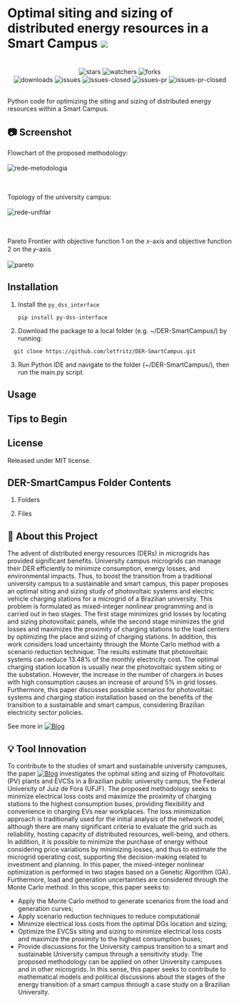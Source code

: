 # Optimal siting and sizing of distributed energy resources in a Smart Campus <img src="https://skillicons.dev/icons?i=python" />
<div align="center"><br/>
  <div style="display: inline-block;">
    <img align="center" alt="stars" src="https://img.shields.io/github/stars/letfritz/CPVT3N.svg">
    <img align="center" alt="watchers" src="https://img.shields.io/github/watchers/letfritz/CPVT3N.svg">
    <img align="center" alt="forks" src="https://img.shields.io/github/forks/letfritz/CPVT3N.svg">
  </div>
  <div style="display: inline-block;">
    <img align="center" alt="downloads" src="https://img.shields.io/github/downloads/letfritz/CPVT3N/total.svg">
    <img align="center" alt="issues" src="https://img.shields.io/github/issues/letfritz/CPVT3N/total.svg">
    <img align="center" alt="issues-closed" src="https://img.shields.io/github/issues-closed/letfritz/CPVT3N/total.svg">
    <img align="center" alt="issues-pr" src="https://img.shields.io/github/issues-pr/letfritz/CPVT3N/total.svg">
    <img align="center" alt="issues-pr-closed" src="https://img.shields.io/github/issues-pr-closed/letfritz/CPVT3N/total.svg">
  </div>
</div><br/>

Python code for optimizing the siting and sizing of distributed energy resources within a Smart Campus.

## 📷 Screenshot
Flowchart of the proposed methodology:<br></br>
![rede-metodologia](https://github.com/letfritz/DER-SmartCampus/assets/161434060/b1975bf6-6899-40af-90c4-d781c3a9ab13)

<br></br>
Topology of the university campus:
<br></br>
![rede-unifilar](https://github.com/letfritz/DER-SmartCampus/assets/161434060/9346bf1a-af1f-4cae-b082-622e1cba64d3)

<br></br>
Pareto Frontier with objective function 1 on the 𝑥-axis and objective function 2 on the 𝑦-axis
<br></br>
![pareto](https://github.com/letfritz/DER-SmartCampus/assets/161434060/a2e4093f-8a40-4f93-82f5-3a253eba2738)


## Installation
1. Install the `py_dss_interface`
   ```
   pip install py-dss-interface
   ```
3. Download the package to a local folder (e.g. ~/DER-SmartCampus/) by running:
  ```
    git clone https://github.com/letfritz/DER-SmartCampus.git
  ```
3. Run Python IDE and navigate to the folder (~/DER-SmartCampus/), then run the main.py script.

## Usage


## Tips to Begin


## License
Released under MIT license.

## DER-SmartCampus Folder Contents
1. Folders
  
2. Files
    

## 📝 About this Project
The advent of distributed energy resources (DERs) in microgrids has provided significant benefits. University campus microgrids can manage their DER efficiently to minimize consumption, energy losses, and environmental impacts. Thus, to boost the transition from a traditional university campus to a sustainable and smart campus, this paper proposes an optimal siting and sizing study of photovoltaic systems and electric vehicle charging stations for a microgrid of a Brazilian university. This problem is formulated as mixed-integer nonlinear programming and is carried out in two stages. The first stage minimizes grid losses by locating and sizing photovoltaic panels, while the second stage minimizes the grid losses and maximizes the proximity of charging stations to the load centers by optimizing the place and sizing of charging stations. In addition, this work considers load uncertainty through the Monte Carlo method with a scenario reduction technique. The 
results estimate that photovoltaic systems can reduce 13.48% of the monthly electricity cost. The optimal charging station location is usually near the photovoltaic system siting or the substation. However, the increase in the number of chargers in buses with high consumption causes an increase of around 5% in grid losses. Furthermore, this paper discusses possible scenarios for photovoltaic systems and charging station installation based on the benefits of the transition to a sustainable and smart campus, considering Brazilian electricity sector policies.

See more in [![Blog](https://img.shields.io/website?label=myDER-SmartCampus-paper.com&url=https://www.sciencedirect.com/science/article/abs/pii/S0378779622011440?via%3Dihub)](https://www.sciencedirect.com/science/article/abs/pii/S0378779622011440?via%3Dihub)

## 💡 Tool Innovation
To contribute to the studies of smart and sustainable university campuses, the paper [![Blog](https://img.shields.io/website?label=myDER-SmartCampus-paper.com&url=https://www.sciencedirect.com/science/article/abs/pii/S0378779622011440?via%3Dihub)](https://www.sciencedirect.com/science/article/abs/pii/S0378779622011440?via%3Dihub) investigates the optimal 
siting and sizing of Photovoltaic (PV) plants and EVCSs in a Brazilian public university campus, the Federal University of Juiz de Fora (UFJF). The proposed methodology seeks to minimize electrical loss 
costs and maximize the proximity of charging stations to the highest consumption buses, providing flexibility and convenience in charging EVs near workplaces. The loss minimization approach is traditionally 
used for the initial analysis of the network model, although there are many significant criteria to evaluate the grid such as reliability, hosting capacity of distributed resources, well-being, and others. In 
addition, it is possible to minimize the purchase of energy without considering price variations by minimizing losses, and thus to estimate the microgrid operating cost, supporting the decision-making related to 
investment and planning.
In this paper, the mixed-integer nonlinear optimization is performed in two stages based on a Genetic Algorithm (GA). Furthermore, load and generation uncertainties are considered through the Monte Carlo 
method. In this scope, this paper seeks to:
  - Apply the Monte Carlo method to generate scenarios from the load and generation curves;
  - Apply scenario reduction techniques to reduce computational
  - Minimize electrical loss costs from the optimal DGs location and sizing;
  - Optimize the EVCSs siting and sizing to minimize electrical loss costs and maximize the proximity to the highest consumption buses;
  - Provide discussions for the University campus transition to a smart and sustainable University campus through a sensitivity study.
The proposed methodology can be applied on other University campuses and in other microgrids. In this sense, this paper seeks to contribute to mathematical models and political discussions about the stages of the energy transition of a smart campus through a case study on a Brazilian University.
